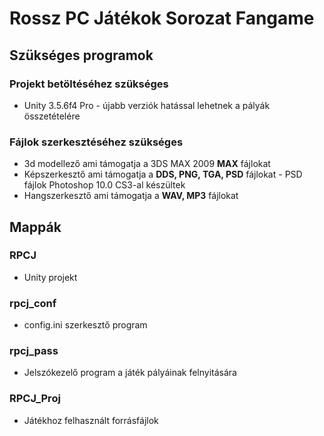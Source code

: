 # Rossz PC Játékok Sorozat Fangame
## Szükséges programok
### Projekt betöltéséhez szükséges
- Unity 3.5.6f4 Pro - újabb verziók hatással lehetnek a pályák összetételére
### Fájlok szerkesztéséhez szükséges
- 3d modellező ami támogatja a 3DS MAX 2009 **MAX** fájlokat
- Képszerkesztő ami támogatja a **DDS, PNG, TGA, PSD** fájlokat - PSD fájlok Photoshop 10.0 CS3-al készültek
- Hangszerkesztő ami támogatja a **WAV, MP3** fájlokat
## Mappák
### RPCJ
- Unity projekt
### rpcj_conf
- config.ini szerkesztő program
### rpcj_pass
- Jelszókezelő program a játék pályáinak felnyitására
### RPCJ_Proj
- Játékhoz felhasznált forrásfájlok
